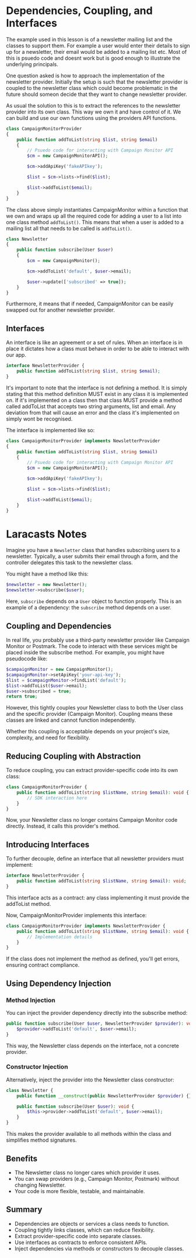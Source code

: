 # Dependencies, Coupling, and Interfaces

The example used in this lesson is of a newsletter mailing list and the classes to support them. For example a user would enter their details to sign up for a newsletter, their email would be added to a mailing list etc. Most of this is psuedo code and doesnt work but is good enough to illustrate the underlying principals.

One question asked is how to approach the implementation of the newsletter provider. Initially the setup is such that the newsletter provider is coupled to the newsletter class which could become problematic in the future should someon decide that they want to change newsletter provider. 

As usual the solution to this is to extract the references to the newsletter provider into its own class. This way we own it and have control of it. We can build and use our own functions using the providers API functions.

```php
class CampaignMonitorProvider
{
    public function addToList(string $list, string $email)
    {
        // Psuedo code for interacting with Campaign Monitor API
        $cm = new CampaignMonitorAPI();

        $cm->addApiKey('fakeAPIkey');

        $list = $cm->lists->find($list);

        $list->addToList($email);
    }
}
```

The class above simply instantiates CampaignMonitor within a function that we own and wraps up all the required code for adding a user to a list into one class method `addToList()`. This means that when a user is added to a mailing list all that needs to be called is `addToList()`. 

```php
class Newsletter
{
    public function subscribe(User $user)
    {
        $cm = new CampaignMonitor();

        $cm->addToList('default', $user->email);

        $user->update(['subscribed' => true]);
    }
}
```

Furthermore, it means that if needed, CampaignMonitor can be easily swapped out for another newsletter provider.

## Interfaces
An interface is like an agreement or a set of rules. When an interface is in place it dictates how a class must behave in order to be able to interact with our app.

```php
interface NewsletterProvider {
    public function addToList(string $list, string $email);
}
```

It's important to note that the interface is not defining a method. It is simply stating that this method definition MUST exist in any class it is implemented on. If it's implemented on a class then that class MUST provide a method called addToList that accepts two string arguments, list and email. Any deviation from that will cause an error and the class it's implemented on simply wont be recognised.

The interface is implemented like so:

```php 
class CampaignMonitorProvider implements NewsletterProvider
{
    public function addToList(string $list, string $email)
    {
        // Psuedo code for interacting with Campaign Monitor API
        $cm = new CampaignMonitorAPI();

        $cm->addApiKey('fakeAPIkey');

        $list = $cm->lists->find($list);

        $list->addToList($email);
    }
}
```

# Laracasts Notes

Imagine you have a `Newsletter` class that handles subscribing users to a newsletter. Typically, a user submits their email through a form, and the controller delegates this task to the newsletter class.

You might have a method like this:

```php
$newsletter = new Newsletter();
$newsletter->subscribe($user);
```

Here, `subscribe` depends on a `User` object to function properly. This is an example of a dependency: the `subscribe` method depends on a user.

## Coupling and Dependencies
In real life, you probably use a third-party newsletter provider like Campaign Monitor or Postmark. The code to interact with these services might be placed inside the subscribe method. For example, you might have pseudocode like:

```php
$campaignMonitor = new CampaignMonitor();
$campaignMonitor->setApiKey('your-api-key');
$list = $campaignMonitor->findList('default');
$list->addToList($user->email);
$user->subscribed = true;
return true;
```

However, this tightly couples your Newsletter class to both the User class and the specific provider (Campaign Monitor). Coupling means these classes are linked and cannot function independently.

Whether this coupling is acceptable depends on your project's size, complexity, and need for flexibility.

## Reducing Coupling with Abstraction
To reduce coupling, you can extract provider-specific code into its own class:

```php
class CampaignMonitorProvider {
    public function addToList(string $listName, string $email): void {
        // SDK interaction here
    }
}
```

Now, your Newsletter class no longer contains Campaign Monitor code directly. Instead, it calls this provider's method.

## Introducing Interfaces
To further decouple, define an interface that all newsletter providers must implement:

```php
interface NewsletterProvider {
    public function addToList(string $listName, string $email): void;
}
```

This interface acts as a contract: any class implementing it must provide the addToList method.

Now, CampaignMonitorProvider implements this interface:

```php
class CampaignMonitorProvider implements NewsletterProvider {
    public function addToList(string $listName, string $email): void {
        // Implementation details
    }
}
```

If the class does not implement the method as defined, you'll get errors, ensuring contract compliance.

## Using Dependency Injection
### Method Injection
You can inject the provider dependency directly into the subscribe method:

```php
public function subscribe(User $user, NewsletterProvider $provider): void {
    $provider->addToList('default', $user->email);
}
```

This way, the Newsletter class depends on the interface, not a concrete provider.

### Constructor Injection
Alternatively, inject the provider into the Newsletter class constructor:

```php
class Newsletter {
    public function __construct(public NewsletterProvider $provider) {}

    public function subscribe(User $user): void {
        $this->provider->addToList('default', $user->email);
    }
}
```

This makes the provider available to all methods within the class and simplifies method signatures.

## Benefits
* The Newsletter class no longer cares which provider it uses.
* You can swap providers (e.g., Campaign Monitor, Postmark) without changing Newsletter.
* Your code is more flexible, testable, and maintainable.

## Summary
* Dependencies are objects or services a class needs to function.
* Coupling tightly links classes, which can reduce flexibility.
* Extract provider-specific code into separate classes.
* Use interfaces as contracts to enforce consistent APIs.
* Inject dependencies via methods or constructors to decouple classes.